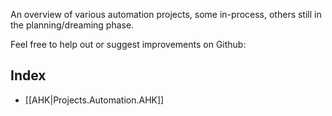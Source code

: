 

An overview of various automation projects, some in-process, others still in the planning/dreaming phase. 

Feel free to help out or suggest improvements on Github: 


## Index
- [[AHK|Projects.Automation.AHK]]